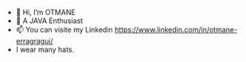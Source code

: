 - 👋 Hi, I’m OTMANE
- 👀 A JAVA Enthusiast 
- 📫 You can visite my Linkedin https://www.linkedin.com/in/otmane-erragragui/
- I wear many hats.
<!---
OTMANEER/OTMANEER is a ✨ special ✨ repository because its `README.md` (this file) appears on your GitHub profile.
You can click the Preview link to take a look at your changes.
--->
